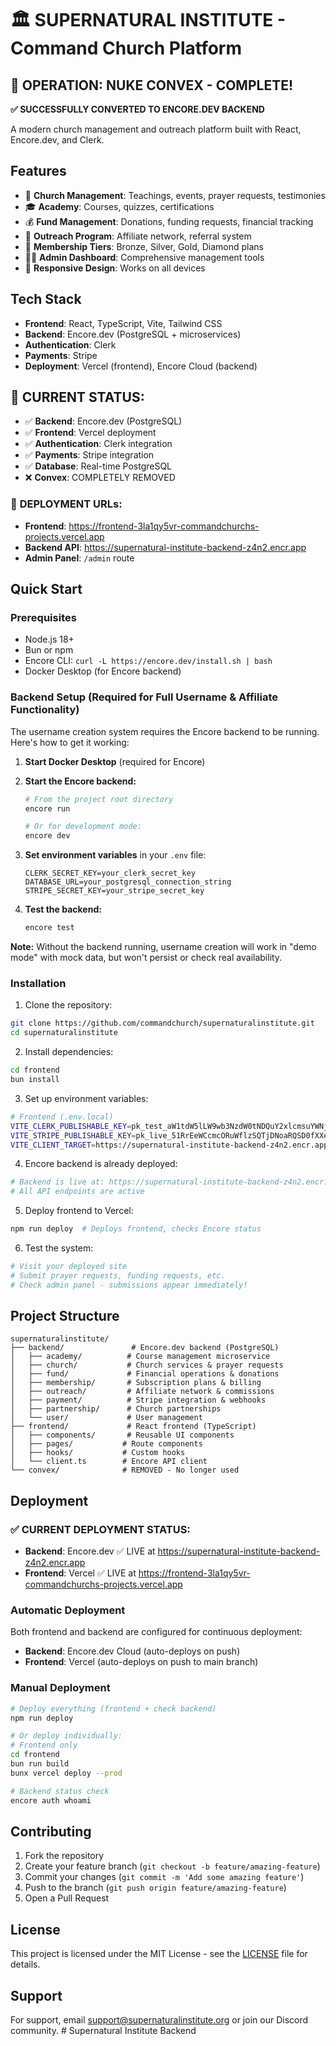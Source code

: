 # 🏛️ SUPERNATURAL INSTITUTE - Command Church Platform

## 🎉 **OPERATION: NUKE CONVEX - COMPLETE!**

**✅ SUCCESSFULLY CONVERTED TO ENCORE.DEV BACKEND**

A modern church management and outreach platform built with React, Encore.dev, and Clerk.

## Features

- 🛐 **Church Management**: Teachings, events, prayer requests, testimonies
- 🎓 **Academy**: Courses, quizzes, certifications
- 💰 **Fund Management**: Donations, funding requests, financial tracking
- 👥 **Outreach Program**: Affiliate network, referral system
- 🔐 **Membership Tiers**: Bronze, Silver, Gold, Diamond plans
- 👨‍💼 **Admin Dashboard**: Comprehensive management tools
- 📱 **Responsive Design**: Works on all devices

## Tech Stack

- **Frontend**: React, TypeScript, Vite, Tailwind CSS
- **Backend**: Encore.dev (PostgreSQL + microservices)
- **Authentication**: Clerk
- **Payments**: Stripe
- **Deployment**: Vercel (frontend), Encore Cloud (backend)

## 🚀 **CURRENT STATUS:**
- ✅ **Backend**: Encore.dev (PostgreSQL)
- ✅ **Frontend**: Vercel deployment
- ✅ **Authentication**: Clerk integration
- ✅ **Payments**: Stripe integration
- ✅ **Database**: Real-time PostgreSQL
- ❌ **Convex**: COMPLETELY REMOVED

### 🎯 **DEPLOYMENT URLs:**
- **Frontend**: https://frontend-3la1qy5vr-commandchurchs-projects.vercel.app
- **Backend API**: https://supernatural-institute-backend-z4n2.encr.app
- **Admin Panel**: `/admin` route

## Quick Start

### Prerequisites

- Node.js 18+
- Bun or npm
- Encore CLI: `curl -L https://encore.dev/install.sh | bash`
- Docker Desktop (for Encore backend)

### Backend Setup (Required for Full Username & Affiliate Functionality)

The username creation system requires the Encore backend to be running. Here's how to get it working:

1. **Start Docker Desktop** (required for Encore)

2. **Start the Encore backend:**
   ```bash
   # From the project root directory
   encore run

   # Or for development mode:
   encore dev
   ```

3. **Set environment variables** in your `.env` file:
   ```env
   CLERK_SECRET_KEY=your_clerk_secret_key
   DATABASE_URL=your_postgresql_connection_string
   STRIPE_SECRET_KEY=your_stripe_secret_key
   ```

4. **Test the backend:**
   ```bash
   encore test
   ```

**Note:** Without the backend running, username creation will work in "demo mode" with mock data, but won't persist or check real availability.

### Installation

1. Clone the repository:
```bash
git clone https://github.com/commandchurch/supernaturalinstitute.git
cd supernaturalinstitute
```

2. Install dependencies:
```bash
cd frontend
bun install
```

3. Set up environment variables:
```bash
# Frontend (.env.local)
VITE_CLERK_PUBLISHABLE_KEY=pk_test_aW1tdW5lLW9wb3NzdW0tNDQuY2xlcmsuYWNjb3VudHMuZGV2JA
VITE_STRIPE_PUBLISHABLE_KEY=pk_live_51RrEeWCcmcORuWflzSQTjDNoaRQSD0fXXerjSrXbnxdEthESi0V9E16CRQzqW0vNpRKB17xKODs2nB5AqPm1knjp00DSNNjhIh
VITE_CLIENT_TARGET=https://supernatural-institute-backend-z4n2.encr.app
```

4. Encore backend is already deployed:
```bash
# Backend is live at: https://supernatural-institute-backend-z4n2.encr.app
# All API endpoints are active
```

5. Deploy frontend to Vercel:
```bash
npm run deploy  # Deploys frontend, checks Encore status
```

6. Test the system:
```bash
# Visit your deployed site
# Submit prayer requests, funding requests, etc.
# Check admin panel - submissions appear immediately!
```

## Project Structure

```
supernaturalinstitute/
├── backend/               # Encore.dev backend (PostgreSQL)
│   ├── academy/          # Course management microservice
│   ├── church/           # Church services & prayer requests
│   ├── fund/             # Financial operations & donations
│   ├── membership/       # Subscription plans & billing
│   ├── outreach/         # Affiliate network & commissions
│   ├── payment/          # Stripe integration & webhooks
│   ├── partnership/      # Church partnerships
│   └── user/             # User management
├── frontend/             # React frontend (TypeScript)
│   ├── components/       # Reusable UI components
│   ├── pages/           # Route components
│   ├── hooks/           # Custom hooks
│   └── client.ts        # Encore API client
└── convex/              # REMOVED - No longer used
```

## Deployment

### ✅ **CURRENT DEPLOYMENT STATUS:**
- **Backend**: Encore.dev ✅ LIVE at https://supernatural-institute-backend-z4n2.encr.app
- **Frontend**: Vercel ✅ LIVE at https://frontend-3la1qy5vr-commandchurchs-projects.vercel.app

### Automatic Deployment

Both frontend and backend are configured for continuous deployment:

- **Backend**: Encore.dev Cloud (auto-deploys on push)
- **Frontend**: Vercel (auto-deploys on push to main branch)

### Manual Deployment

```bash
# Deploy everything (frontend + check backend)
npm run deploy

# Or deploy individually:
# Frontend only
cd frontend
bun run build
bunx vercel deploy --prod

# Backend status check
encore auth whoami
```

## Contributing

1. Fork the repository
2. Create your feature branch (`git checkout -b feature/amazing-feature`)
3. Commit your changes (`git commit -m 'Add some amazing feature'`)
4. Push to the branch (`git push origin feature/amazing-feature`)
5. Open a Pull Request

## License

This project is licensed under the MIT License - see the [LICENSE](LICENSE) file for details.

## Support

For support, email support@supernaturalinstitute.org or join our Discord community.
#   S u p e r n a t u r a l   I n s t i t u t e   B a c k e n d 
 
 